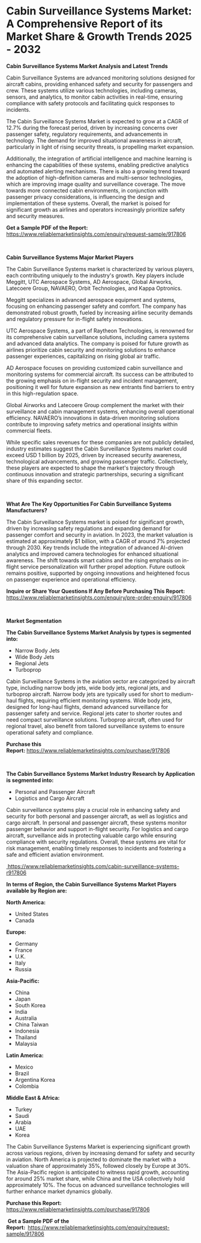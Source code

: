 <p><h1>Cabin Surveillance Systems Market: A Comprehensive Report of its Market Share & Growth Trends 2025 - 2032</h1></p><p><strong>Cabin Surveillance Systems Market Analysis and Latest Trends</strong></p>
<p><p>Cabin Surveillance Systems are advanced monitoring solutions designed for aircraft cabins, providing enhanced safety and security for passengers and crew. These systems utilize various technologies, including cameras, sensors, and analytics, to monitor cabin activities in real-time, ensuring compliance with safety protocols and facilitating quick responses to incidents.</p><p>The Cabin Surveillance Systems Market is expected to grow at a CAGR of 12.7% during the forecast period, driven by increasing concerns over passenger safety, regulatory requirements, and advancements in technology. The demand for improved situational awareness in aircraft, particularly in light of rising security threats, is propelling market expansion. </p><p>Additionally, the integration of artificial intelligence and machine learning is enhancing the capabilities of these systems, enabling predictive analytics and automated alerting mechanisms. There is also a growing trend toward the adoption of high-definition cameras and multi-sensor technologies, which are improving image quality and surveillance coverage. The move towards more connected cabin environments, in conjunction with passenger privacy considerations, is influencing the design and implementation of these systems. Overall, the market is poised for significant growth as airlines and operators increasingly prioritize safety and security measures.</p></p>
<p><strong>Get a Sample PDF of the Report:&nbsp;</strong> <a href="https://www.reliablemarketinsights.com/enquiry/request-sample/917806?utm_campaign=2669&utm_medium=2&utm_source=Github&utm_content=ia&utm_term=18042025&utm_id=cabin-surveillance-systems">https://www.reliablemarketinsights.com/enquiry/request-sample/917806</a></p>
<p>&nbsp;</p>
<p><strong>Cabin Surveillance Systems Major Market Players</strong></p>
<p><p>The Cabin Surveillance Systems market is characterized by various players, each contributing uniquely to the industry's growth. Key players include Meggitt, UTC Aerospace Systems, AD Aerospace, Global Airworks, Latecoere Group, NAVAERO, Orbit Technologies, and Kappa Optronics. </p><p>Meggitt specializes in advanced aerospace equipment and systems, focusing on enhancing passenger safety and comfort. The company has demonstrated robust growth, fueled by increasing airline security demands and regulatory pressure for in-flight safety innovations. </p><p>UTC Aerospace Systems, a part of Raytheon Technologies, is renowned for its comprehensive cabin surveillance solutions, including camera systems and advanced data analytics. The company is poised for future growth as airlines prioritize cabin security and monitoring solutions to enhance passenger experiences, capitalizing on rising global air traffic.</p><p>AD Aerospace focuses on providing customized cabin surveillance and monitoring systems for commercial aircraft. Its success can be attributed to the growing emphasis on in-flight security and incident management, positioning it well for future expansion as new entrants find barriers to entry in this high-regulation space.</p><p>Global Airworks and Latecoere Group complement the market with their surveillance and cabin management systems, enhancing overall operational efficiency. NAVAERO’s innovations in data-driven monitoring solutions contribute to improving safety metrics and operational insights within commercial fleets. </p><p>While specific sales revenues for these companies are not publicly detailed, industry estimates suggest the Cabin Surveillance Systems market could exceed USD 1 billion by 2025, driven by increased security awareness, technological advancements, and growing passenger traffic. Collectively, these players are expected to shape the market's trajectory through continuous innovation and strategic partnerships, securing a significant share of this expanding sector.</p></p>
<p>&nbsp;</p>
<p><strong>What Are The Key Opportunities For Cabin Surveillance Systems Manufacturers?</strong></p>
<p><p>The Cabin Surveillance Systems market is poised for significant growth, driven by increasing safety regulations and expanding demand for passenger comfort and security in aviation. In 2023, the market valuation is estimated at approximately $1 billion, with a CAGR of around 7% projected through 2030. Key trends include the integration of advanced AI-driven analytics and improved camera technologies for enhanced situational awareness. The shift towards smart cabins and the rising emphasis on in-flight service personalization will further propel adoption. Future outlook remains positive, supported by ongoing innovations and heightened focus on passenger experience and operational efficiency.</p></p>
<p><strong>Inquire or Share Your Questions If Any Before Purchasing This Report:</strong> <a href="https://www.reliablemarketinsights.com/enquiry/pre-order-enquiry/917806?utm_campaign=2669&utm_medium=2&utm_source=Github&utm_content=ia&utm_term=18042025&utm_id=cabin-surveillance-systems">https://www.reliablemarketinsights.com/enquiry/pre-order-enquiry/917806</a></p>
<p>&nbsp;</p>
<p><strong>Market Segmentation</strong></p>
<p><strong>The Cabin Surveillance Systems Market Analysis by types is segmented into:</strong></p>
<p><ul><li>Narrow Body Jets</li><li>Wide Body Jets</li><li>Regional Jets</li><li>Turboprop</li></ul></p>
<p><p>Cabin Surveillance Systems in the aviation sector are categorized by aircraft type, including narrow body jets, wide body jets, regional jets, and turboprop aircraft. Narrow body jets are typically used for short to medium-haul flights, requiring efficient monitoring systems. Wide body jets, designed for long-haul flights, demand advanced surveillance for passenger safety and service. Regional jets cater to shorter routes and need compact surveillance solutions. Turboprop aircraft, often used for regional travel, also benefit from tailored surveillance systems to ensure operational safety and compliance.</p></p>
<p><strong>Purchase this Report:&nbsp;</strong><a href="https://www.reliablemarketinsights.com/purchase/917806?utm_campaign=2669&utm_medium=2&utm_source=Github&utm_content=ia&utm_term=18042025&utm_id=cabin-surveillance-systems">https://www.reliablemarketinsights.com/purchase/917806</a></p>
<p>&nbsp;</p>
<p><strong>The Cabin Surveillance Systems Market Industry Research by Application is segmented into:</strong></p>
<p><ul><li>Personal and Passenger Aircraft</li><li>Logistics and Cargo Aircraft</li></ul></p>
<p><p>Cabin surveillance systems play a crucial role in enhancing safety and security for both personal and passenger aircraft, as well as logistics and cargo aircraft. In personal and passenger aircraft, these systems monitor passenger behavior and support in-flight security. For logistics and cargo aircraft, surveillance aids in protecting valuable cargo while ensuring compliance with security regulations. Overall, these systems are vital for risk management, enabling timely responses to incidents and fostering a safe and efficient aviation environment.</p></p>
<p><a href="https://www.reliablemarketinsights.com/cabin-surveillance-systems-r917806?utm_campaign=2669&utm_medium=2&utm_source=Github&utm_content=ia&utm_term=18042025&utm_id=cabin-surveillance-systems">&nbsp;https://www.reliablemarketinsights.com/cabin-surveillance-systems-r917806</a></p>
<p><strong>In terms of Region, the Cabin Surveillance Systems Market Players available by Region are:</strong></p>
<p>
    <p> <strong> North America: </strong>
        <ul>
            <li>United States</li>
            <li>Canada</li>
        </ul>
        </p> 
    <p> <strong> Europe: </strong>
        <ul>
            <li>Germany</li>
            <li>France</li>
            <li>U.K.</li>
            <li>Italy</li>
            <li>Russia</li>
        </ul>
        </p> 
    <p> <strong> Asia-Pacific: </strong>
        <ul>
            <li>China</li>
            <li>Japan</li>
            <li>South Korea</li>
            <li>India</li>
            <li>Australia</li>
            <li>China Taiwan</li>
            <li>Indonesia</li>
            <li>Thailand</li>
            <li>Malaysia</li>
        </ul>
        </p> 
    <p> <strong> Latin America: </strong>
        <ul>
            <li>Mexico</li>
            <li>Brazil</li>
            <li>Argentina Korea</li>
            <li>Colombia</li>
        </ul>
        </p> 
    <p> <strong> Middle East & Africa: </strong>
        <ul>
            <li>Turkey</li>
            <li>Saudi</li>
            <li>Arabia</li>
            <li>UAE</li>
            <li>Korea</li>
        </ul>
    </p>
    </p>
<p><p>The Cabin Surveillance Systems Market is experiencing significant growth across various regions, driven by increasing demand for safety and security in aviation. North America is projected to dominate the market with a valuation share of approximately 35%, followed closely by Europe at 30%. The Asia-Pacific region is anticipated to witness rapid growth, accounting for around 25% market share, while China and the USA collectively hold approximately 10%. The focus on advanced surveillance technologies will further enhance market dynamics globally.</p></p>
<p><strong>Purchase this Report: </strong><a href="https://www.reliablemarketinsights.com/purchase/917806?utm_campaign=2669&utm_medium=2&utm_source=Github&utm_content=ia&utm_term=18042025&utm_id=cabin-surveillance-systems">https://www.reliablemarketinsights.com/purchase/917806</a></p>
<p>&nbsp;<strong>Get a Sample PDF of the Report:&nbsp;&nbsp;</strong><a href="https://www.reliablemarketinsights.com/enquiry/request-sample/917806?utm_campaign=2669&utm_medium=2&utm_source=Github&utm_content=ia&utm_term=18042025&utm_id=cabin-surveillance-systems">https://www.reliablemarketinsights.com/enquiry/request-sample/917806</a></p>
<p><strong></strong></p>
<p><p></p><p></p><p></p></p>